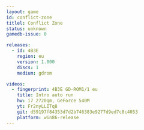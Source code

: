 ```yaml
---
layout: game
id: conflict-zone
titlel: Conflict Zone
status: unknown
gamedb-issue: 0

releases:
  - id: 4B3E
    region: eu
    version: 1.000
    discs: 1
    medium: gdrom

videos:
  - fingerprint: 4B3E GD-ROM1/1 eu
    title: Intro auto run
    hw: i7 2720qm, GeForce 540M
    yt: Fr2nyLLITq8
    git: d59197f84353d7d2b746383e9277d9ed7c8c4053
    platform: win86-release
---
```

